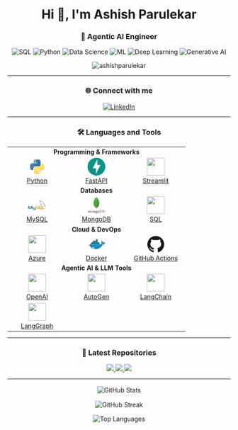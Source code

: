 

<h1 align="center">Hi 👋, I'm Ashish Parulekar</h1>
<h3 align="center">
  🚀 Agentic AI Engineer 
</h3>

<p align="center">
  <img src="https://img.shields.io/badge/SQL-Orange?style=for-the-badge&logo=postgresql" alt="SQL" />
  <img src="https://img.shields.io/badge/Python-Blue?style=for-the-badge&logo=python" alt="Python" />
  <img src="https://img.shields.io/badge/Data%20Science-Purple?style=for-the-badge&logo=databricks" alt="Data Science" />
  <img src="https://img.shields.io/badge/Machine%20Learning-LightBlue?style=for-the-badge&logo=tensorflow" alt="ML" />
  <img src="https://img.shields.io/badge/Deep%20Learning-Pink?style=for-the-badge&logo=keras" alt="Deep Learning" />
  <img src="https://img.shields.io/badge/Generative%20AI-Red?style=for-the-badge&logo=openai" alt="Generative AI" />
</p>

<p align="center">
  <img src="https://komarev.com/ghpvc/?username=ashishparulekar&label=Profile%20views&color=0e75b6&style=flat" alt="ashishparulekar" />
</p>

---

<h3 align="center">🌐 Connect with me</h3>
<p align="center">
  <a href="https://linkedin.com/in/ashish parulekar" target="blank">
    <img align="center" src="https://raw.githubusercontent.com/rahuldkjain/github-profile-readme-generator/master/src/images/icons/Social/linked-in-alt.svg" alt="LinkedIn" height="30" width="40" />
  </a>
</p>

---

<h3 align="center">🛠️ Languages and Tools</h3>

<table align="center">
  <!-- Programming -->
  <tr>
    <td colspan="3" align="center"><b>Programming & Frameworks</b></td>
  </tr>
  <tr>
    <td align="center" width="120">
      <a href="https://www.python.org/" target="_blank">
        <img src="https://raw.githubusercontent.com/devicons/devicon/master/icons/python/python-original.svg" width="40" height="40"/><br>Python
      </a>
    </td>
    <td align="center" width="120">
      <a href="https://fastapi.tiangolo.com/" target="_blank">
        <img src="https://raw.githubusercontent.com/devicons/devicon/master/icons/fastapi/fastapi-original.svg" width="40" height="40"/><br>FastAPI
      </a>
    </td>
    <td align="center" width="120">
      <a href="https://streamlit.io/" target="_blank">
        <img src="https://streamlit.io/images/brand/streamlit-mark-color.png" width="40" height="40"/><br>Streamlit
      </a>
    </td>
  </tr>

  <!-- Databases -->
  <tr>
    <td colspan="3" align="center"><b>Databases</b></td>
  </tr>
  <tr>
    <td align="center" width="120">
      <a href="https://www.mysql.com/" target="_blank">
        <img src="https://raw.githubusercontent.com/devicons/devicon/master/icons/mysql/mysql-original-wordmark.svg" width="40" height="40"/><br>MySQL
      </a>
    </td>
    <td align="center" width="120">
      <a href="https://www.mongodb.com/" target="_blank">
        <img src="https://raw.githubusercontent.com/devicons/devicon/master/icons/mongodb/mongodb-original-wordmark.svg" width="40" height="40"/><br>MongoDB
      </a>
    </td>
    <td align="center" width="120">
      <a href="https://www.w3schools.com/sql/" target="_blank">
        <img src="https://img.icons8.com/ios-filled/50/000000/sql.png" width="40" height="40"/><br>SQL
      </a>
    </td>
  </tr>

  <!-- Cloud & DevOps -->
  <tr>
    <td colspan="3" align="center"><b>Cloud & DevOps</b></td>
  </tr>
  <tr>
    <td align="center" width="120">
      <a href="https://azure.microsoft.com/" target="_blank">
        <img src="https://www.vectorlogo.zone/logos/microsoft_azure/microsoft_azure-icon.svg" width="40" height="40"/><br>Azure
      </a>
    </td>
    <td align="center" width="120">
      <a href="https://www.docker.com/" target="_blank">
        <img src="https://raw.githubusercontent.com/devicons/devicon/master/icons/docker/docker-original.svg" width="40" height="40"/><br>Docker
      </a>
    </td>
    <td align="center" width="120">
      <a href="https://github.com/features/actions" target="_blank">
        <img src="https://raw.githubusercontent.com/devicons/devicon/master/icons/github/github-original.svg" width="40" height="40"/><br>GitHub Actions
      </a>
    </td>
  </tr>

  <!-- Agentic AI & LLMs -->
  <tr>
    <td colspan="3" align="center"><b>Agentic AI & LLM Tools</b></td>
  </tr>
  <tr>
    <td align="center" width="120">
      <a href="https://openai.com/" target="_blank">
        <img src="https://cdn-icons-png.flaticon.com/256/11865/11865313.png" width="40" height="40"/><br>OpenAI
      </a>
    </td>
    <td align="center" width="120">
      <a href="https://github.com/microsoft/autogen" target="_blank">
        <img src="https://avatars.githubusercontent.com/u/6154722?s=200&v=4" width="40" height="40"/><br>AutoGen
      </a>
    </td>
    <td align="center" width="120">
      <a href="https://www.langchain.com/" target="_blank">
        <img src="https://raw.githubusercontent.com/hwchase17/langchain/master/docs/static/img/favicon.ico" width="40" height="40"/><br>LangChain
      </a>
    </td>
  </tr>
  <tr>
    <td align="center" width="120">
      <a href="https://www.langraph.dev/" target="_blank">
        <img src="https://tse4.mm.bing.net/th/id/OIP.Klw8eGW2RmhN-vwyRDxFmAAAAA?r=0&rs=1&pid=ImgDetMain&o=7&rm=3" width="40" height="40"/><br>LangGraph
      </a>
    </td>
    <td align="center" width="120"></td>
    <td align="center" width="120"></td>
  </tr>
</table>

---

<h3 align="center">📂 Latest Repositories</h3>
<p align="center">
  <a href="https://github.com/ashishparulekar/RAG-Quiz" target="_blank">
    <img src="https://img.shields.io/badge/RAG--Quiz-blue?style=for-the-badge&logo=github" />
  </a>
  <a href="https://github.com/ashishparulekar/NLQ-WhatsApp" target="_blank">
    <img src="https://img.shields.io/badge/NLQ--WhatsApp-green?style=for-the-badge&logo=github" />
  </a>
  <a href="https://github.com/ashishparulekar/Text-to-SQL-Agent" target="_blank">
    <img src="https://img.shields.io/badge/Text--to--SQL--Agent-orange?style=for-the-badge&logo=github" />
  </a>
</p>


---

<p align="center">
  <img align="center" src="https://github-readme-stats.vercel.app/api?username=ashishparulekar&show_icons=true&locale=en" alt="GitHub Stats" />
</p>

<p align="center">
  <img align="center" src="https://github-readme-streak-stats.herokuapp.com/?user=ashishparulekar&" alt="GitHub Streak" />
</p>

<p align="center">
  <img align="center" src="https://github-readme-stats.vercel.app/api/top-langs?username=ashishparulekar&show_icons=true&locale=en&layout=compact" alt="Top Languages" />
</p>





